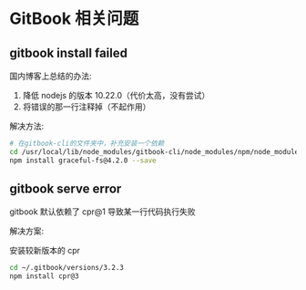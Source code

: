# GitBook 相关问题

## gitbook install failed

国内博客上总结的办法:

1. 降低 nodejs 的版本 10.22.0（代价太高，没有尝试）
2. 将错误的那一行注释掉（不起作用）

解决方法:

```sh
# 在gitbook-cli的文件夹中，补充安装一个依赖
cd /usr/local/lib/node_modules/gitbook-cli/node_modules/npm/node_modules/
npm install graceful-fs@4.2.0 --save
```

## gitbook serve error

gitbook 默认依赖了 cpr@1 导致某一行代码执行失败

解决方案:

安装较新版本的 cpr

```bash
cd ~/.gitbook/versions/3.2.3
npm install cpr@3
```
